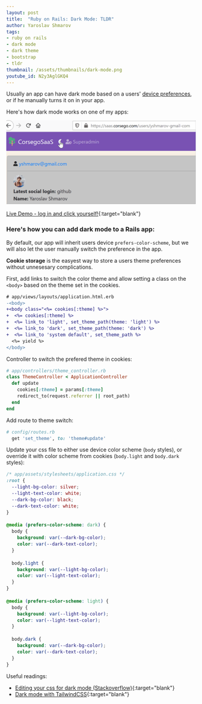 ```yaml
---
layout: post
title:  "Ruby on Rails: Dark Mode: TLDR"
author: Yaroslav Shmarov
tags: 
- ruby on rails
- dark mode
- dark theme
- bootstrap
- tldr
thumbnail: /assets/thumbnails/dark-mode.png
youtube_id: N2y3AglGKQ4
---
```


Usually an app can have dark mode based on a users' [device preferences](https://developer.mozilla.org/en-US/docs/Web/CSS/@media/prefers-color-scheme), or if he manually turns it on in your app.

Here's how dark mode works on one of my apps:

![dark-mode](/assets/2020-09-21-ruby-on-rails-dark-mode/dark-mode.gif)

[Live Demo - log in and click yourself!](https://saas.corsego.com/){:target="blank"}

### Here's how you can add dark mode to a Rails app:

By default, our app will inherit users device `prefers-color-scheme`, but we will also let the user manually switch the preference in the app.

**Cookie storage** is the easyest way to store a users theme preferences without unnesesary complications.

First, add links to switch the color theme and allow setting a class on the `<body>` based on the theme set in the cookies.

```diff
# app/views/layouts/application.html.erb
-<body>
+<body class="<%= cookies[:theme] %>">
+  <%= cookies[:theme] %>
+  <%= link_to 'light', set_theme_path(theme: 'light') %>
+  <%= link_to 'dark', set_theme_path(theme: 'dark') %>
+  <%= link_to 'system default', set_theme_path %>
  <%= yield %>
</body>
```

Controller to switch the prefered theme in cookies:

```ruby
# app/controllers/theme_controller.rb
class ThemeController < ApplicationController
  def update
    cookies[:theme] = params[:theme]
    redirect_to(request.referrer || root_path)
  end
end
```

Add route to theme switch:

```ruby
# config/routes.rb
  get 'set_theme', to: 'theme#update'
```

Update your css file to either use device color scheme (`body` styles), or override it with color scheme from cookies (`body.light` and `body.dark` styles):

```css
/* app/assets/stylesheets/application.css */
:root {
  --light-bg-color: silver;
  --light-text-color: white;
  --dark-bg-color: black;
  --dark-text-color: white;
} 

@media (prefers-color-scheme: dark) {
  body {
    background: var(--dark-bg-color);
    color: var(--dark-text-color);
  }

  body.light {
    background: var(--light-bg-color);
    color: var(--light-text-color);
  }
}

@media (prefers-color-scheme: light) {
  body {
    background: var(--light-bg-color);
    color: var(--light-text-color);
  }

  body.dark {
    background: var(--dark-bg-color);
    color: var(--dark-text-color);
  }
}
```

Useful readings:
* [Editing your css for dark mode (Stackoverflow)](https://stackoverflow.com/questions/64960915/change-css-colors-based-on-body-class-dark-mode/64960981#64960981){:target="blank"}
* [Dark mode with TailwindCSS](https://tailwindcss.com/docs/dark-mode){:target="blank"}

